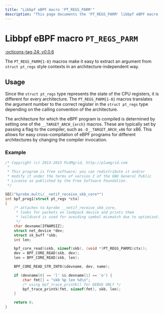 ```yaml
---
title: "Libbpf eBPF macro 'PT_REGS_PARM'"
description: "This page documents the 'PT_REGS_PARM' libbpf eBPF macro, including its definition, usage, and examples."
---
```

# Libbpf eBPF macro `PT_REGS_PARM`

[:octicons-tag-24: v0.0.6](https://github.com/libbpf/libbpf/releases/tag/v0.0.6)

The `PT_REGS_PARM{1-8}` macros make it easy to extract an argument from `struct pt_regs` style contexts in an architecture-independent way.

## Usage

Since the `struct pt_regs` type represents the state of the CPU registers, it is different for every architecture. The `PT_REGS_PARM{1-8}` macros translates the argument number to the correct register in the `struct pt_regs` type depending on the calling convention of the architecture.

The architecture for which the eBPF program is compiled is determined by setting one of the `__TARGET_ARCH_{arch}` macros. These are typically set by passing a flag to the compiler, such as `-D__TARGET_ARCH_x86` for x86. This allows for easy cross-compilation of eBPF programs for different architectures by changing the compiler invocation.

### Example

```c hl_lines="20"
/* Copyright (c) 2013-2015 PLUMgrid, http://plumgrid.com
 *
 * This program is free software; you can redistribute it and/or
 * modify it under the terms of version 2 of the GNU General Public
 * License as published by the Free Software Foundation.
 */

SEC("kprobe.multi/__netif_receive_skb_core*")
int bpf_prog1(struct pt_regs *ctx)
{
	/* attaches to kprobe __netif_receive_skb_core,
	 * looks for packets on loobpack device and prints them
	 * (wildcard is used for avoiding symbol mismatch due to optimization)
	 */
	char devname[IFNAMSIZ];
	struct net_device *dev;
	struct sk_buff *skb;
	int len;

	bpf_core_read(&skb, sizeof(skb), (void *)PT_REGS_PARM1(ctx));
	dev = BPF_CORE_READ(skb, dev);
	len = BPF_CORE_READ(skb, len);

	BPF_CORE_READ_STR_INTO(&devname, dev, name);

	if (devname[0] == 'l' && devname[1] == 'o') {
		char fmt[] = "skb %p len %d\n";
		/* using bpf_trace_printk() for DEBUG ONLY */
		bpf_trace_printk(fmt, sizeof(fmt), skb, len);
	}

	return 0;
}
```
